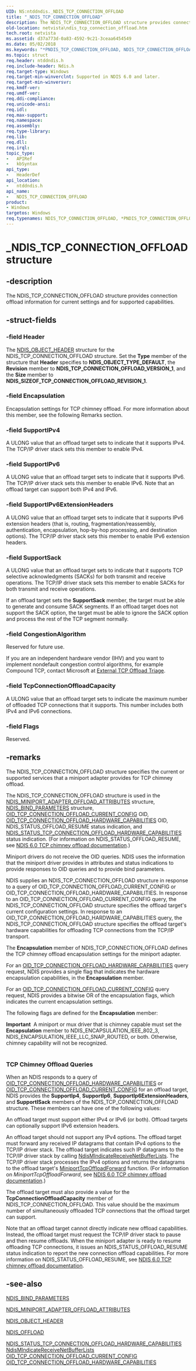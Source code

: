 ```yaml
---
UID: NS:ntddndis._NDIS_TCP_CONNECTION_OFFLOAD
title: "_NDIS_TCP_CONNECTION_OFFLOAD"
description: The NDIS_TCP_CONNECTION_OFFLOAD structure provides connection offload information for current settings and for supported capabilities.
old-location: netvista\ndis_tcp_connection_offload.htm
tech.root: netvista
ms.assetid: d37a773d-0a83-4592-9c21-3ceaa6454549
ms.date: 05/02/2018
ms.keywords: "*PNDIS_TCP_CONNECTION_OFFLOAD, NDIS_TCP_CONNECTION_OFFLOAD, NDIS_TCP_CONNECTION_OFFLOAD structure [Network Drivers Starting with Windows Vista], PNDIS_TCP_CONNECTION_OFFLOAD, PNDIS_TCP_CONNECTION_OFFLOAD structure pointer [Network Drivers Starting with Windows Vista], _NDIS_TCP_CONNECTION_OFFLOAD, netvista.ndis_tcp_connection_offload, ntddndis/NDIS_TCP_CONNECTION_OFFLOAD, ntddndis/PNDIS_TCP_CONNECTION_OFFLOAD, tcpip_offload_ref_d53e40a7-cf71-4281-ba14-80d913f810d7.xml"
ms.topic: struct
req.header: ntddndis.h
req.include-header: Ndis.h
req.target-type: Windows
req.target-min-winverclnt: Supported in NDIS 6.0 and later.
req.target-min-winversvr: 
req.kmdf-ver: 
req.umdf-ver: 
req.ddi-compliance: 
req.unicode-ansi: 
req.idl: 
req.max-support: 
req.namespace: 
req.assembly: 
req.type-library: 
req.lib: 
req.dll: 
req.irql: 
topic_type:
-	APIRef
-	kbSyntax
api_type:
-	HeaderDef
api_location:
-	ntddndis.h
api_name:
-	NDIS_TCP_CONNECTION_OFFLOAD
product:
- Windows
targetos: Windows
req.typenames: NDIS_TCP_CONNECTION_OFFLOAD, *PNDIS_TCP_CONNECTION_OFFLOAD
---
```


# _NDIS_TCP_CONNECTION_OFFLOAD structure


## -description


The NDIS_TCP_CONNECTION_OFFLOAD structure provides connection offload information for current
  settings and for supported capabilities.


## -struct-fields




### -field Header

The 
     <a href="https://msdn.microsoft.com/library/windows/hardware/ff566588">NDIS_OBJECT_HEADER</a> structure for the
     NDIS_TCP_CONNECTION_OFFLOAD structure. Set the 
     <b>Type</b> member of the structure that 
     <b>Header</b> specifies to 
     <b>NDIS_OBJECT_TYPE_DEFAULT</b>, the 
     <b>Revision</b> member to 
     <b>NDIS_TCP_CONNECTION_OFFLOAD_VERSION_1</b>, and the 
     <b>Size</b> member to 
     <b>NDIS_SIZEOF_TCP_CONNECTION_OFFLOAD_REVISION_1</b>.


### -field Encapsulation

Encapsulation settings for TCP chimney offload. For more information about this member, see the following Remarks section.


### -field SupportIPv4

A ULONG value that an offload target sets to indicate that it supports IPv4. The TCP/IP driver
     stack sets this member to enable IPv4.


### -field SupportIPv6

A ULONG value that an offload target sets to indicate that it supports IPv6. The TCP/IP driver
     stack sets this member to enable IPv6. Note that an offload target can support both IPv4 and
     IPv6.


### -field SupportIPv6ExtensionHeaders

A ULONG value that an offload target sets to indicate that it supports IPv6 extension headers
     (that is, routing, fragmentation/reassembly, authentication, encapsulation, hop-by-hop processing, and
     destination options). The TCP/IP driver stack sets this member to enable IPv6 extension headers.


### -field SupportSack

A ULONG value that an offload target sets to indicate that it supports TCP selective
     acknowledgments (SACKs) for both transmit and receive operations. The TCP/IP driver stack sets this
     member to enable SACKs for both transmit and receive operations.
     

If an offload target sets the 
     <b>SupportSack</b> member, the target must be able to generate and consume SACK
     segments. If an offload target does not support the SACK option, the target must be able to ignore the
     SACK option and process the rest of the TCP segment normally.


### -field CongestionAlgorithm

Reserved for future use.
     

If you are an independent hardware vendor (IHV) and you want to implement nondefault congestion
     control algorithms, for example Compound TCP, contact Microsoft at 
     <a href="mailto:offloadt@microsoft.com">External TCP Offload Triage</a>.



### -field TcpConnectionOffloadCapacity

A ULONG value that an offload target sets to indicate the maximum number of offloaded TCP
     connections that it supports. This number includes both IPv4 and IPv6 connections.


### -field Flags

Reserved.


## -remarks



The NDIS_TCP_CONNECTION_OFFLOAD structure specifies the current or supported services that a miniport
    adapter provides for TCP chimney offload.

The NDIS_TCP_CONNECTION_OFFLOAD structure is used in the 
    <a href="https://msdn.microsoft.com/9ce875fc-ed3f-43e9-bfbc-081f02cb1999">
    NDIS_MINIPORT_ADAPTER_OFFLOAD_ATTRIBUTES</a> structure, 
    <a href="https://msdn.microsoft.com/library/windows/hardware/ff564832">NDIS_BIND_PARAMETERS</a> structure, 
    <a href="https://docs.microsoft.com/windows-hardware/drivers/network/oid-tcp-connection-offload-current-config">
    OID_TCP_CONNECTION_OFFLOAD_CURRENT_CONFIG</a> OID, 
    <a href="https://docs.microsoft.com/windows-hardware/drivers/network/oid-tcp-connection-offload-hardware-capabilities">
    OID_TCP_CONNECTION_OFFLOAD_HARDWARE_CAPABILITIES</a> OID, NDIS_STATUS_OFFLOAD_RESUME status indication,
    and 
    <a href="https://msdn.microsoft.com/library/windows/hardware/ff567828">
    NDIS_STATUS_TCP_CONNECTION_OFFLOAD_HARDWARE_CAPABILITIES</a> status indication. (For information on
    NDIS_STATUS_OFFLOAD_RESUME, see 
    <a href="https://docs.microsoft.com/windows-hardware/drivers/network/full-tcp-offload">NDIS 6.0 TCP chimney offload
    documentation</a>.)

Miniport drivers do not receive the OID queries. NDIS uses the information that the miniport driver
    provides in attributes and status indications to provide responses to OID queries and to provide bind
    parameters.

NDIS supplies an NDIS_TCP_CONNECTION_OFFLOAD structure in response to a query of
    OID_TCP_CONNECTION_OFFLOAD_CURRENT_CONFIG or OID_TCP_CONNECTION_OFFLOAD_HARDWARE_CAPABILITIES. In
    response to an OID_TCP_CONNECTION_OFFLOAD_CURRENT_CONFIG query, the NDIS_TCP_CONNECTION_OFFLOAD structure
    specifies the offload target's current configuration settings. In response to an
    OID_TCP_CONNECTION_OFFLOAD_HARDWARE_CAPABILITIES query, the NDIS_TCP_CONNECTION_OFFLOAD structure
    specifies the offload target's hardware capabilities for offloading TCP connections from the TCP/IP
    transport.

The 
    <b>Encapsulation</b> member of NDIS_TCP_CONNECTION_OFFLOAD defines the TCP chimney
    offload encapsulation settings for the miniport adapter.

For an 
    <a href="https://docs.microsoft.com/windows-hardware/drivers/network/oid-tcp-connection-offload-hardware-capabilities">
    OID_TCP_CONNECTION_OFFLOAD_HARDWARE_CAPABILITIES</a> query request, NDIS provides a single flag that
    indicates the hardware encapsulation capabilities, in the 
    <b>Encapsulation</b> member.

For an 
    <a href="https://docs.microsoft.com/windows-hardware/drivers/network/oid-tcp-connection-offload-current-config">
    OID_TCP_CONNECTION_OFFLOAD_CURRENT_CONFIG</a> query request, NDIS provides a bitwise OR of the
    encapsulation flags, which indicates the current encapsulation settings.

The following flags are defined for the 
    <b>Encapsulation</b> member:



<div class="alert"><b>Important</b>  A miniport or mux driver that is chimney capable must set the <b>Encapsulation</b> member to NDIS_ENCAPSULATION_IEEE_802_3, NDIS_ENCAPSULATION_IEEE_LLC_SNAP_ROUTED, or both. Otherwise, chimney capability will not be recognized.</div>
<div> </div>
<h3><a id="ddk_ndis_tcp_connection_offload_nr"></a><a id="DDK_NDIS_TCP_CONNECTION_OFFLOAD_NR"></a></h3>
<h3><a id="tcp_chimney_offload_queries"></a><a id="TCP_CHIMNEY_OFFLOAD_QUERIES"></a>TCP Chimney Offload Queries</h3>
When an NDIS responds to a query of 
       <a href="https://docs.microsoft.com/windows-hardware/drivers/network/oid-tcp-connection-offload-hardware-capabilities">
       OID_TCP_CONNECTION_OFFLOAD_HARDWARE_CAPABILITIES</a> or 
       <a href="https://docs.microsoft.com/windows-hardware/drivers/network/oid-tcp-connection-offload-current-config">
       OID_TCP_CONNECTION_OFFLOAD_CURRENT_CONFIG</a> for an offload target, NDIS provides the 
       <b>SupportIp4</b>, 
       <b>SupportIp6</b>, 
       <b>SupportIp6ExtensionHeaders</b>, and 
       <b>SupportISack</b> members of the NDIS_TCP_CONNECTION_OFFLOAD structure. These
       members can have one of the following values:



An offload target must support either IPv4 or IPv6 (or both). Offload targets can optionally
       support IPv6 extension headers.

An offload target should not support any IPv4 options. The offload target must forward any received
       IP datagrams that contain IPv4 options to the TCP/IP driver stack. The offload target indicates such
       IP datagrams to the TCP/IP driver stack by calling 
       <a href="https://msdn.microsoft.com/b87dba3e-c18f-4ea2-8bd5-ec3cdafc534b">
       NdisMIndicateReceiveNetBufferLists</a>. The TCP/IP driver stack processes the IPv4 options and
       returns the datagrams to the offload target's 
       <a href="https://msdn.microsoft.com/e5702476-60a3-4bfc-b959-198e98f0f9ba">
       MiniportTcpOffloadForward</a> function. (For information on 
       <i>
       MiniportTcpOffloadForward</i>, see 
       <a href="https://docs.microsoft.com/windows-hardware/drivers/network/full-tcp-offload">NDIS 6.0 TCP chimney offload
       documentation</a>.)

The offload target must also provide a value for the 
       <b>TcpConnectionOffloadCapacity</b> member of NDIS_TCP_CONNECTION_OFFLOAD. This
       value should be the maximum number of simultaneously offloaded TCP connections that the offload target
       can support.

Note that an offload target cannot directly indicate new offload capabilities. Instead, the offload
       target must request the TCP/IP driver stack to pause and then resume offloads. When the miniport
       adapter is ready to resume offloading TCP connections, it issues an NDIS_STATUS_OFFLOAD_RESUME status
       indication to report the new connection offload capabilities. For more information on
       NDIS_STATUS_OFFLOAD_RESUME, see 
       <a href="https://docs.microsoft.com/windows-hardware/drivers/network/full-tcp-offload">NDIS 6.0 TCP chimney offload
       documentation</a>.




## -see-also




<a href="https://msdn.microsoft.com/library/windows/hardware/ff564832">NDIS_BIND_PARAMETERS</a>



<a href="https://msdn.microsoft.com/9ce875fc-ed3f-43e9-bfbc-081f02cb1999">
   NDIS_MINIPORT_ADAPTER_OFFLOAD_ATTRIBUTES</a>



<a href="https://msdn.microsoft.com/library/windows/hardware/ff566588">NDIS_OBJECT_HEADER</a>



<a href="https://msdn.microsoft.com/library/windows/hardware/ff566599">NDIS_OFFLOAD</a>



<a href="https://msdn.microsoft.com/library/windows/hardware/ff567828">
   NDIS_STATUS_TCP_CONNECTION_OFFLOAD_HARDWARE_CAPABILITIES</a>



<a href="https://msdn.microsoft.com/b87dba3e-c18f-4ea2-8bd5-ec3cdafc534b">
   NdisMIndicateReceiveNetBufferLists</a>



<a href="https://docs.microsoft.com/windows-hardware/drivers/network/oid-tcp-connection-offload-current-config">
   OID_TCP_CONNECTION_OFFLOAD_CURRENT_CONFIG</a>



<a href="https://docs.microsoft.com/windows-hardware/drivers/network/oid-tcp-connection-offload-hardware-capabilities">
   OID_TCP_CONNECTION_OFFLOAD_HARDWARE_CAPABILITIES</a>
 

 

